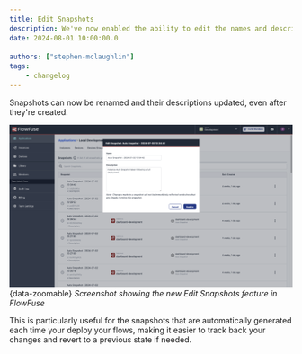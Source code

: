 ```yaml
---
title: Edit Snapshots
description: We've now enabled the ability to edit the names and descriptions of Snapshots after they've been created.
date: 2024-08-01 10:00:00.0

authors: ["stephen-mclaughlin"]
tags:
    - changelog
---
```


Snapshots can now be renamed and their descriptions updated, even after they're created.

![Screenshot showing the new Edit Snapshots feature in FlowFuse](./images/edit-snapshots.png){data-zoomable}
_Screenshot showing the new Edit Snapshots feature in FlowFuse_

This is particularly useful for the snapshots that are automatically generated each time your deploy your flows, making it easier to track back your changes and revert to a previous state if needed.